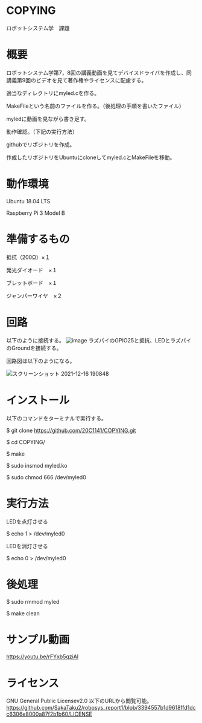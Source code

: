 # COPYING
ロボットシステム学　課題

# 概要
ロボットシステム学第7，8回の講義動画を見てデバイスドライバを作成し、同講義第9回のビデオを見て著作権やライセンスに配慮する。

適当なディレクトリにmyled.cを作る。

MakeFileという名前のファイルを作る。（後処理の手順を書いたファイル）

myledに動画を見ながら書き足す。

動作確認。（下記の実行方法）

githubでリポジトリを作成。

作成したリポジトリをUbuntuにcloneしてmyled.cとMakeFileを移動。

# 動作環境
Ubuntu 18.04 LTS

Raspberry Pi 3 Model B

# 準備するもの
抵抗（200Ω）×１

発光ダイオード　×１

ブレットボード　×１

ジャンパーワイヤ　×２

# 回路
以下のように接続する。
![image](https://user-images.githubusercontent.com/67887230/146323253-d0888f15-a497-4c7d-9b49-b461fd9e7498.png)
ラズパイのGPIO25と抵抗、LEDとラズパイのGroundを接続する。

回路図は以下のようになる。

![スクリーンショット 2021-12-16 190848](https://user-images.githubusercontent.com/67887230/146351771-d644fe15-d6be-4559-a69b-0cdc157f06d8.png)



# インストール
以下のコマンドをターミナルで実行する。

$ git clone https://github.com/20C1141/COPYING.git

$ cd COPYING/

$ make

$ sudo insmod myled.ko

$ sudo chmod 666 /dev/myled0

# 実行方法
LEDを点灯させる

$ echo 1 > /dev/myled0

LEDを消灯させる

$ echo 0 > /dev/myled0

# 後処理

$ sudo rmmod myled

$ make clean

# サンプル動画
https://youtu.be/rFYxb5qziAI


# ライセンス
GNU General Public Licensev2.0
以下のURLから閲覧可能。
https://github.com/SakaTaku2/robosys_report1/blob/3394557b1d9618ffd1dcc6306e8000a87f2b1b60/LICENSE


